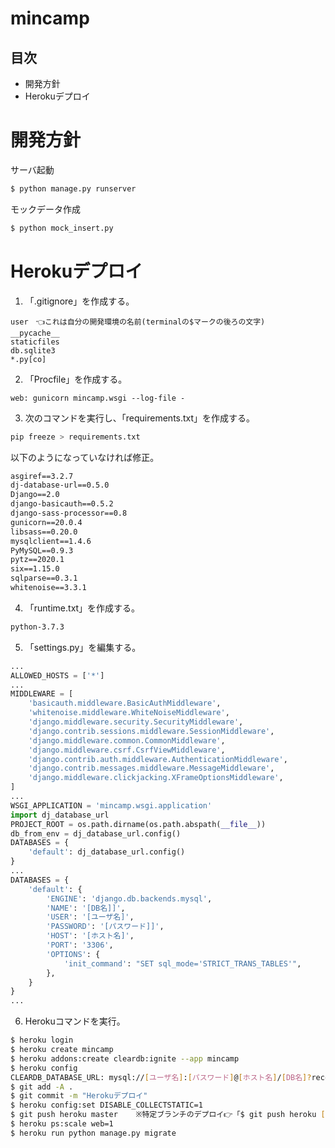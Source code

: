 # mincamp
## 目次
- 開発方針
- Herokuデプロイ

# 開発方針
サーバ起動
```bash
$ python manage.py runserver 
```
モックデータ作成
```bash
$ python mock_insert.py
```
 
# Herokuデプロイ
1. 「.gitignore」を作成する。

```.gitignore
user　👈これは自分の開発環境の名前(terminalの$マークの後ろの文字)
__pycache__
staticfiles
db.sqlite3
*.py[co]
```

2. 「Procfile」を作成する。

```Procfile
web: gunicorn mincamp.wsgi --log-file -
```

3. 次のコマンドを実行し、「requirements.txt」を作成する。

```bash
pip freeze > requirements.txt
```
以下のようになっていなければ修正。

```requirements.txt
asgiref==3.2.7
dj-database-url==0.5.0
Django==2.0
django-basicauth==0.5.2
django-sass-processor==0.8
gunicorn==20.0.4
libsass==0.20.0
mysqlclient==1.4.6
PyMySQL==0.9.3
pytz==2020.1
six==1.15.0
sqlparse==0.3.1
whitenoise==3.3.1
```

 
4. 「runtime.txt」を作成する。

```runtime.txt
python-3.7.3
```

5. 「settings.py」を編集する。

```settings.py
...
ALLOWED_HOSTS = ['*']
...
MIDDLEWARE = [
    'basicauth.middleware.BasicAuthMiddleware',
    'whitenoise.middleware.WhiteNoiseMiddleware',
    'django.middleware.security.SecurityMiddleware',
    'django.contrib.sessions.middleware.SessionMiddleware',
    'django.middleware.common.CommonMiddleware',
    'django.middleware.csrf.CsrfViewMiddleware',
    'django.contrib.auth.middleware.AuthenticationMiddleware',
    'django.contrib.messages.middleware.MessageMiddleware',
    'django.middleware.clickjacking.XFrameOptionsMiddleware',
]
...
WSGI_APPLICATION = 'mincamp.wsgi.application'
import dj_database_url
PROJECT_ROOT = os.path.dirname(os.path.abspath(__file__))
db_from_env = dj_database_url.config()
DATABASES = {
    'default': dj_database_url.config()
}
...
DATABASES = {
    'default': {
        'ENGINE': 'django.db.backends.mysql',
        'NAME': '[DB名]]',
        'USER': '[ユーザ名]',
        'PASSWORD': '[パスワード]]',
        'HOST': '[ホスト名]',
        'PORT': '3306',
        'OPTIONS': {
            'init_command': "SET sql_mode='STRICT_TRANS_TABLES'",
        },
    }
}
...
```

6. Herokuコマンドを実行。

```bash
$ heroku login
$ heroku create mincamp
$ heroku addons:create cleardb:ignite --app mincamp
$ heroku config
CLEARDB_DATABASE_URL: mysql://[ユーザ名]:[パスワード]@[ホスト名]/[DB名]?reconnect=true
$ git add -A . 
$ git commit -m "Herokuデプロイ"
$ heroku config:set DISABLE_COLLECTSTATIC=1
$ git push heroku master    ※特定ブランチのデプロイ👉「$ git push heroku [ブランチ名]:master --force」
$ heroku ps:scale web=1
$ heroku run python manage.py migrate
```